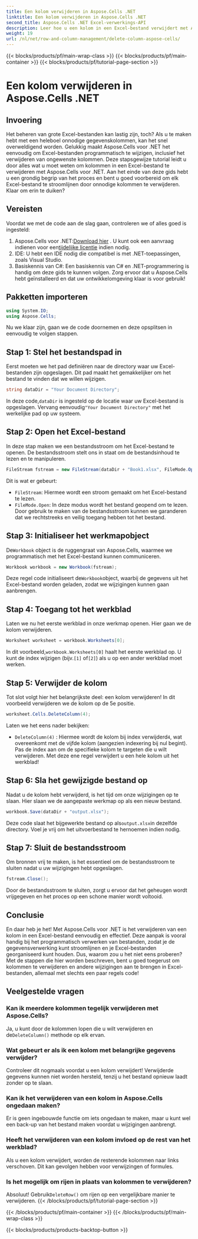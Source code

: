 ```yaml
---
title: Een kolom verwijderen in Aspose.Cells .NET
linktitle: Een kolom verwijderen in Aspose.Cells .NET
second_title: Aspose.Cells .NET Excel-verwerkings-API
description: Leer hoe u een kolom in een Excel-bestand verwijdert met Aspose.Cells voor .NET. Volg onze gedetailleerde, stapsgewijze handleiding om uw Excel-bestandswijzigingen te stroomlijnen.
weight: 19
url: /nl/net/row-and-column-management/delete-column-aspose-cells/
---
```


{{< blocks/products/pf/main-wrap-class >}}
{{< blocks/products/pf/main-container >}}
{{< blocks/products/pf/tutorial-page-section >}}

# Een kolom verwijderen in Aspose.Cells .NET

## Invoering
Het beheren van grote Excel-bestanden kan lastig zijn, toch? Als u te maken hebt met een heleboel onnodige gegevenskolommen, kan het snel overweldigend worden. Gelukkig maakt Aspose.Cells voor .NET het eenvoudig om Excel-bestanden programmatisch te wijzigen, inclusief het verwijderen van ongewenste kolommen. Deze stapsgewijze tutorial leidt u door alles wat u moet weten om kolommen in een Excel-bestand te verwijderen met Aspose.Cells voor .NET.
Aan het einde van deze gids hebt u een grondig begrip van het proces en bent u goed voorbereid om elk Excel-bestand te stroomlijnen door onnodige kolommen te verwijderen. Klaar om erin te duiken?
## Vereisten
Voordat we met de code aan de slag gaan, controleren we of alles goed is ingesteld:
1.  Aspose.Cells voor .NET:[Download hier](https://releases.aspose.com/cells/net/) . U kunt ook een aanvraag indienen voor een[tijdelijke licentie](https://purchase.aspose.com/temporary-license/) indien nodig.
2. IDE: U hebt een IDE nodig die compatibel is met .NET-toepassingen, zoals Visual Studio.
3. Basiskennis van C#: Een basiskennis van C# en .NET-programmering is handig om deze gids te kunnen volgen.
Zorg ervoor dat u Aspose.Cells hebt geïnstalleerd en dat uw ontwikkelomgeving klaar is voor gebruik!
## Pakketten importeren
```csharp
using System.IO;
using Aspose.Cells;
```
Nu we klaar zijn, gaan we de code doornemen en deze opsplitsen in eenvoudig te volgen stappen.
## Stap 1: Stel het bestandspad in
Eerst moeten we het pad definiëren naar de directory waar uw Excel-bestanden zijn opgeslagen. Dit pad maakt het gemakkelijker om het bestand te vinden dat we willen wijzigen.
```csharp
string dataDir = "Your Document Directory";
```
 In deze code,`dataDir` is ingesteld op de locatie waar uw Excel-bestand is opgeslagen. Vervang eenvoudig`"Your Document Directory"` met het werkelijke pad op uw systeem.
## Stap 2: Open het Excel-bestand
In deze stap maken we een bestandsstroom om het Excel-bestand te openen. De bestandsstroom stelt ons in staat om de bestandsinhoud te lezen en te manipuleren.
```csharp
FileStream fstream = new FileStream(dataDir + "Book1.xlsx", FileMode.Open);
```
Dit is wat er gebeurt:
- `FileStream`: Hiermee wordt een stroom gemaakt om het Excel-bestand te lezen.
- `FileMode.Open`: In deze modus wordt het bestand geopend om te lezen.
Door gebruik te maken van de bestandsstroom kunnen we garanderen dat we rechtstreeks en veilig toegang hebben tot het bestand.
## Stap 3: Initialiseer het werkmapobject
 De`Workbook` object is de ruggengraat van Aspose.Cells, waarmee we programmatisch met het Excel-bestand kunnen communiceren.
```csharp
Workbook workbook = new Workbook(fstream);
```
 Deze regel code initialiseert de`Workbook`object, waarbij de gegevens uit het Excel-bestand worden geladen, zodat we wijzigingen kunnen gaan aanbrengen.
## Stap 4: Toegang tot het werkblad
Laten we nu het eerste werkblad in onze werkmap openen. Hier gaan we de kolom verwijderen.
```csharp
Worksheet worksheet = workbook.Worksheets[0];
```
 In dit voorbeeld,`workbook.Worksheets[0]` haalt het eerste werkblad op. U kunt de index wijzigen (bijv.`[1]` of`[2]`) als u op een ander werkblad moet werken.
## Stap 5: Verwijder de kolom
Tot slot volgt hier het belangrijkste deel: een kolom verwijderen! In dit voorbeeld verwijderen we de kolom op de 5e positie.
```csharp
worksheet.Cells.DeleteColumn(4);
```
Laten we het eens nader bekijken:
- `DeleteColumn(4)` : Hiermee wordt de kolom bij index verwijderd`4`, wat overeenkomt met de vijfde kolom (aangezien indexering bij nul begint). Pas de index aan om de specifieke kolom te targeten die u wilt verwijderen.
Met deze ene regel verwijdert u een hele kolom uit het werkblad!
## Stap 6: Sla het gewijzigde bestand op
Nadat u de kolom hebt verwijderd, is het tijd om onze wijzigingen op te slaan. Hier slaan we de aangepaste werkmap op als een nieuw bestand.
```csharp
workbook.Save(dataDir + "output.xlsx");
```
 Deze code slaat het bijgewerkte bestand op als`output.xlsx`in dezelfde directory. Voel je vrij om het uitvoerbestand te hernoemen indien nodig.
## Stap 7: Sluit de bestandsstroom
Om bronnen vrij te maken, is het essentieel om de bestandsstroom te sluiten nadat u uw wijzigingen hebt opgeslagen.
```csharp
fstream.Close();
```
Door de bestandsstroom te sluiten, zorgt u ervoor dat het geheugen wordt vrijgegeven en het proces op een schone manier wordt voltooid.
## Conclusie
En daar heb je het! Met Aspose.Cells voor .NET is het verwijderen van een kolom in een Excel-bestand eenvoudig en effectief. Deze aanpak is vooral handig bij het programmatisch verwerken van bestanden, zodat je de gegevensverwerking kunt stroomlijnen en je Excel-bestanden georganiseerd kunt houden. 
Dus, waarom zou u het niet eens proberen? Met de stappen die hier worden beschreven, bent u goed toegerust om kolommen te verwijderen en andere wijzigingen aan te brengen in Excel-bestanden, allemaal met slechts een paar regels code!
## Veelgestelde vragen
### Kan ik meerdere kolommen tegelijk verwijderen met Aspose.Cells?  
 Ja, u kunt door de kolommen lopen die u wilt verwijderen en de`DeleteColumn()` methode op elk ervan.
### Wat gebeurt er als ik een kolom met belangrijke gegevens verwijder?  
Controleer dit nogmaals voordat u een kolom verwijdert! Verwijderde gegevens kunnen niet worden hersteld, tenzij u het bestand opnieuw laadt zonder op te slaan.
### Kan ik het verwijderen van een kolom in Aspose.Cells ongedaan maken?  
Er is geen ingebouwde functie om iets ongedaan te maken, maar u kunt wel een back-up van het bestand maken voordat u wijzigingen aanbrengt.
### Heeft het verwijderen van een kolom invloed op de rest van het werkblad?  
Als u een kolom verwijdert, worden de resterende kolommen naar links verschoven. Dit kan gevolgen hebben voor verwijzingen of formules.
### Is het mogelijk om rijen in plaats van kolommen te verwijderen?  
 Absoluut! Gebruik`DeleteRow()` om rijen op een vergelijkbare manier te verwijderen.
{{< /blocks/products/pf/tutorial-page-section >}}

{{< /blocks/products/pf/main-container >}}
{{< /blocks/products/pf/main-wrap-class >}}

{{< blocks/products/products-backtop-button >}}
